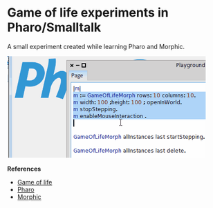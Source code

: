 # Game of life experiments in Pharo/Smalltalk

A small experiment created while learning Pharo and Morphic.

![small animated demo](misc/smalldemo.gif)

**References**

- [Game of life](https://en.wikipedia.org/wiki/Conway%27s_Game_of_Life)
- [Pharo](http://pharo.org/)
- [Morphic](http://pharo.gforge.inria.fr/PBE1/PBE1ch12.html)
